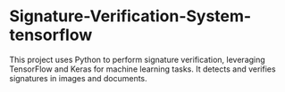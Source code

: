 # Signature-Verification-System-tensorflow
This project uses Python to perform signature verification, leveraging TensorFlow and Keras for machine learning tasks. It detects and verifies signatures in images and documents.
